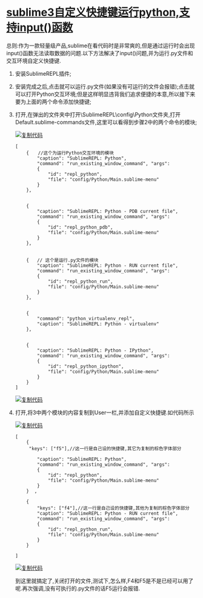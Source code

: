 # [sublime3自定义快捷键运行python,支持input()函数](https://www.cnblogs.com/aloe-n/p/6947827.html)

总则:作为一款轻量级产品,sublime在看代码时是非常爽的,但是通过<tool--build>运行时会出现input()函数无法读取数据的问题.以下方法解决了input()问题,并为运行.py文件和交互环境自定义快捷键.

1. 安装SublimeREPL插件;

2. 安装完成之后,点击<Tools--SublimeREPL--Python--Python-RUN current file>就可以运行.py文件(如果没有可运行的文件会报错);点击<Tools--SublimeREPL--Python--Python>就可以打开Python交互环境;但是这样明显违背我们追求便捷的本意,所以接下来要为上面的两个命令添加快捷键;

3. 打开<Preferences--Brower Packages>,在弹出的文件夹中打开\SublimeREPL\config\Python文件夹,打开Default.sublime-commands文件,这里可以看得到步骤2中的两个命令的模块;

   [![复制代码](https://common.cnblogs.com/images/copycode.gif)](javascript:void(0);)

   ```
   [
       {　　//这个为运行Python交互环境的模块
           "caption": "SublimeREPL: Python",
           "command": "run_existing_window_command", "args":
           {
               "id": "repl_python",
               "file": "config/Python/Main.sublime-menu"
           }
       },
   
   
       {
           "caption": "SublimeREPL: Python - PDB current file",
           "command": "run_existing_window_command", "args":
           {
               "id": "repl_python_pdb",
               "file": "config/Python/Main.sublime-menu"
           }
       },
   
       
       {   // 这个是运行.py文件的模块
           "caption": "SublimeREPL: Python - RUN current file",
           "command": "run_existing_window_command", "args":
           {
               "id": "repl_python_run",
               "file": "config/Python/Main.sublime-menu"
           }
       },
   
   
       {
           "command": "python_virtualenv_repl",
           "caption": "SublimeREPL: Python - virtualenv"
       },
   
       
       {
           "caption": "SublimeREPL: Python - IPython",
           "command": "run_existing_window_command", "args":
           {
               "id": "repl_python_ipython",
               "file": "config/Python/Main.sublime-menu"
           }
       }
   ]
   ```

   [![复制代码](https://common.cnblogs.com/images/copycode.gif)](javascript:void(0);)

    

4. 打开<Preferences--Key Bindings>,将3中两个模块的内容复制到User一栏,并添加自定义快捷键.如代码所示

   [![复制代码](https://common.cnblogs.com/images/copycode.gif)](javascript:void(0);)

   ```
   [       
       {        
        "keys": ["f5"],//这一行是自己设的快捷键,其它为复制的棕色字体部分  
               
           "caption": "SublimeREPL: Python",
           "command": "run_existing_window_command", "args":
           {
               "id": "repl_python",
               "file": "config/Python/Main.sublime-menu"
           }
       }  ,
   
       {
           "keys": ["f4"],//这一行是自己设的快捷键,其他为复制的棕色字体部分 
           "caption": "SublimeREPL: Python - RUN current file",
           "command": "run_existing_window_command", "args":
           {
               "id": "repl_python_run",
               "file": "config/Python/Main.sublime-menu"
           }
       }
   
   ]     
   ```

   [![复制代码](https://common.cnblogs.com/images/copycode.gif)](javascript:void(0);)

   到这里就搞定了,关闭打开的文件,测试下,怎么样,F4和F5是不是已经可以用了呢.再次强调,没有可执行的.py文件的话F5运行会报错.